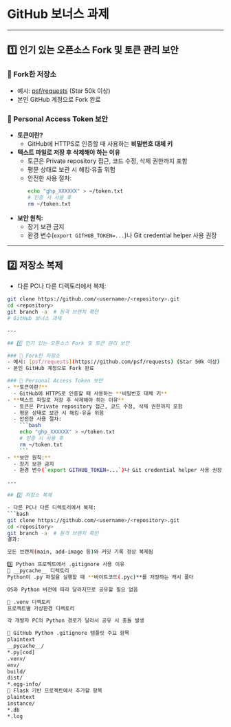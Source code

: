 # GitHub 보너스 과제

---

## 1️⃣ 인기 있는 오픈소스 Fork 및 토큰 관리 보안

### 🔹 Fork한 저장소
- 예시: [psf/requests](https://github.com/psf/requests) (Star 50k 이상)  
- 본인 GitHub 계정으로 Fork 완료  

### 🔹 Personal Access Token 보안
- **토큰이란?**  
  - GitHub에 HTTPS로 인증할 때 사용하는 **비밀번호 대체 키**  
- **텍스트 파일로 저장 후 삭제해야 하는 이유**  
  - 토큰은 Private repository 접근, 코드 수정, 삭제 권한까지 포함  
  - 평문 상태로 보관 시 해킹·유출 위험  
  - 안전한 사용 절차:
    ```bash
    echo "ghp_XXXXXX" > ~/token.txt
    # 인증 시 사용 후
    rm ~/token.txt
    ```
- **보안 원칙:**  
  - 장기 보관 금지  
  - 환경 변수(`export GITHUB_TOKEN=...`)나 Git credential helper 사용 권장  

---

## 2️⃣ 저장소 복제

- 다른 PC나 다른 디렉토리에서 복제:
```bash
git clone https://github.com/<username>/<repository>.git
cd <repository>
git branch -a  # 원격 브랜치 확인
# GitHub 보너스 과제

---

## 1️⃣ 인기 있는 오픈소스 Fork 및 토큰 관리 보안

### 🔹 Fork한 저장소
- 예시: [psf/requests](https://github.com/psf/requests) (Star 50k 이상)  
- 본인 GitHub 계정으로 Fork 완료  

### 🔹 Personal Access Token 보안
- **토큰이란?**  
  - GitHub에 HTTPS로 인증할 때 사용하는 **비밀번호 대체 키**  
- **텍스트 파일로 저장 후 삭제해야 하는 이유**  
  - 토큰은 Private repository 접근, 코드 수정, 삭제 권한까지 포함  
  - 평문 상태로 보관 시 해킹·유출 위험  
  - 안전한 사용 절차:
    ```bash
    echo "ghp_XXXXXX" > ~/token.txt
    # 인증 시 사용 후
    rm ~/token.txt
    ```
- **보안 원칙:**  
  - 장기 보관 금지  
  - 환경 변수(`export GITHUB_TOKEN=...`)나 Git credential helper 사용 권장  

---

## 2️⃣ 저장소 복제

- 다른 PC나 다른 디렉토리에서 복제:
```bash
git clone https://github.com/<username>/<repository>.git
cd <repository>
git branch -a  # 원격 브랜치 확인
결과:

모든 브랜치(main, add-image 등)와 커밋 기록 정상 복제됨

3️⃣ Python 프로젝트에서 .gitignore 사용 이유
🔹 __pycache__ 디렉토리
Python이 .py 파일을 실행할 때 **바이트코드(.pyc)**를 저장하는 캐시 폴더

OS와 Python 버전에 따라 달라지므로 공유할 필요 없음

🔹 .venv 디렉토리
프로젝트별 가상환경 디렉토리

각 개발자 PC의 Python 경로가 달라서 공유 시 충돌 발생

🔹 GitHub Python .gitignore 템플릿 주요 항목
plaintext
__pycache__/
*.py[cod]
.venv/
env/
build/
dist/
*.egg-info/
🔹 Flask 기반 프로젝트에서 추가할 항목
plaintext
instance/
*.db
*.log
